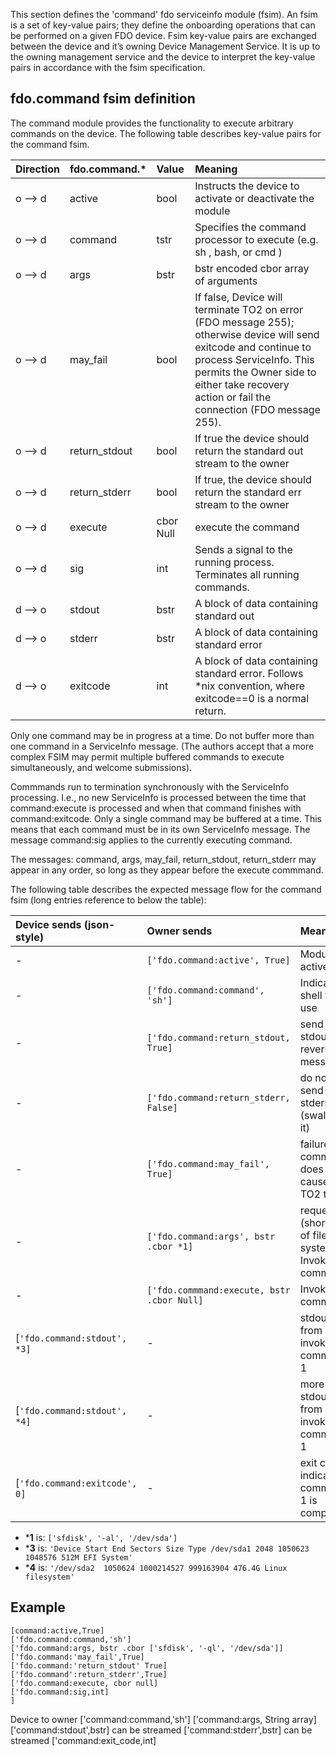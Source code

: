 This section defines the 'command' fdo serviceinfo module (fsim). An fsim is a set of key-value pairs; they define the
onboarding operations that can be performed on a given FDO device. Fsim key-value pairs are exchanged between the device and it’s owning Device Management Service. It is up to the owning management service and the
device to interpret the key-value pairs in accordance with the fsim specification.

## fdo.command fsim definition
The command module provides the functionality to execute arbitrary commands on the device.
The following table describes key-value pairs for the command fsim.




| Direction | fdo.command.*                  | Value                             | Meaning                 |
|:----------|:-------------------------------|:----------------------------------|:------------------------|
| o --> d   | active | bool | Instructs the device to activate or deactivate the module  | 
| o --> d   | command| tstr | Specifies the command processor to execute (e.g. sh , bash, or cmd )  | 
| o --> d   | args | bstr | bstr encoded cbor array of arguments   | 
| o --> d   | may_fail | bool | If false, Device will terminate TO2 on error (FDO message 255); otherwise device will send exitcode and continue to process ServiceInfo.  This permits the Owner side to either take recovery action or fail the connection (FDO message 255).  | 
| o --> d   | return_stdout | bool | If true the device should return the standard out stream to the owner  | 
| o --> d   | return_stderr | bool | If true, the device should return the standard err stream to the owner  | 
| o --> d   | execute | cbor Null | execute the command  | 
| o --> d   | sig | int | Sends a signal to the running process.  Terminates all running commands.  | 
| d --> o   | stdout | bstr | A block of data containing standard out | 
| d --> o   | stderr | bstr | A block of data containing standard error | 
| d --> o   | exitcode | int | A block of data containing standard error.  Follows *nix convention, where exitcode==0 is a normal return. | 

Only one command may be in progress at a time.  Do not buffer more than one command in a ServiceInfo message.  (The authors accept that a more complex FSIM may permit multiple buffered commands to execute simultaneously, and welcome submissions).

Commmands run to termination synchronously with the ServiceInfo processing.  I.e., no new ServiceInfo is processed between the time that command:execute is processed and when that command finishes with command:exitcode.  Only a single command may be buffered at a time.  This means that each command must be in its own ServiceInfo message.  The message command:sig applies to the currently executing command.

The messages: command, args, may_fail, return_stdout, return_stderr may appear in any order, so long as they appear before the execute commmand.

The following table describes the expected message flow for the command fsim (long entries reference to below the table):

| Device sends (json-style)      | Owner sends                     | Meaning   |
|:------------------------------ |:---------------------------------- |:------------------------ |
| - | `['fdo.command:active', True]` | Module is active |
| - | `['fdo.command:command', 'sh']` | Indicates shell to use |
| - | `['fdo.command:return_stdout, True]` | send stdout in reverse message |
| - | `['fdo.command:return_stderr, False]` | do not send stderr (swallow it) |
| - | `['fdo.command:may_fail', True]` | failure of command does not cause TO2 to fail |
| - | `['fdo.command:args', bstr .cbor *1]` | request (short) list of file systems.  Invokes command. |
| - | `['fdo.commmand:execute, bstr .cbor Null]` | Invoke command |
| [`'fdo.command:stdout', *3]` | - | stdout from invoked command 1 |
| [`'fdo.command:stdout', *4]` | - | more stdout from invoked command 1 |
| [`'fdo.command:exitcode', 0]` | - | exit code indicates command 1 is complete |

* ***1** is: `['sfdisk', '-al', '/dev/sda']`
* ***3** is: `'Device Start End Sectors Size Type /dev/sda1 2048 1050623 1048576 512M EFI System'`
* ***4** is: `'/dev/sda2  1050624 1000214527 999163904 476.4G Linux filesystem'`

## Example

```
[command:active,True]
['fdo.command:command,'sh']
['fdo.command:args, bstr .cbor ['sfdisk', '-ql', '/dev/sda']]
['fdo.command:'may_fail',True]
['fdo.command:'return_stdout' True]
['fdo.command':return_stderr',True]
['fdo.command:execute, cbor null]
['fdo.command:sig,int]
]
```

Device to owner
['command:command,'sh']
['command:args, String array]
['command:stdout',bstr]  can be streamed
['command:stderr',bstr]  can be streamed
['command:exit_code,int]


